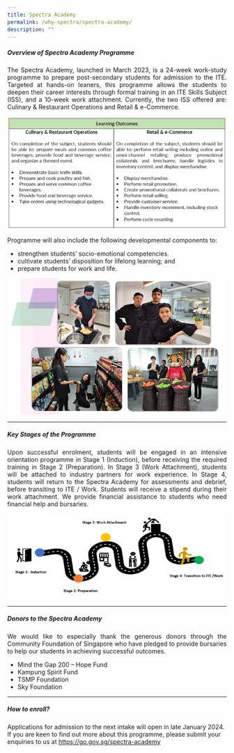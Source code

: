 ```yaml
---
title: Spectra Academy
permalink: /why-spectra/spectra-academy/
description: ""
---
```

##### **Overview of Spectra Academy Programme**

<p align="justify">The Spectra Academy, launched in March 2023, is a 24-week work-study programme to prepare post-secondary students for admission to the ITE. Targeted at hands-on leaners, this programme allows the students to deepen their career interests through formal training in an ITE Skills Subject (ISS), and a 10-week work attachment. Currently, the two ISS offered are: Culinary &amp; Restaurant Operations and Retail &amp; e-Commerce.</p>

![](/images/sa%20programme.png)

Programme will also include the following developmental components to:
* strengthen students’ socio-emotional competencies.
* cultivate students’ disposition for lifelong learning; and
* prepare students for work and life.

![](/images/sa%20training.png)

***

##### **Key Stages of the Programme**
<p align="justify">Upon successful enrolment, students will be engaged in an intensive orientation programme in Stage 1 (Induction), before receiving the required training in Stage 2 (Preparation). In Stage 3 (Work Attachment), students will be attached to industry partners for work experience. In Stage 4, students will return to the Spectra Academy for assessments and debrief, before transiting to ITE / Work. Students will receive a stipend during their work attachment. We provide financial assistance to students who need financial help and bursaries.</p>

![](/images/sa%20pathway.png)

***

##### **Donors to the Spectra Academy**

<p align="justify">We would like to especially thank the generous donors through the Community Foundation of Singapore who have pledged to provide bursaries to help our students in achieving successful outcomes.</p>

* Mind the Gap 200 – Hope Fund
* Kampung Spirit Fund
* TSMP Foundation
* Sky Foundation

***
##### **How to enroll?**

Applications for admission to the next intake will open in late January 2024. If you are keen to find out more about this programme, please submit your enquiries to us at <a target="_blank" href="https://go.gov.sg/spectra-academy">https://go.gov.sg/spectra-academy</a>
